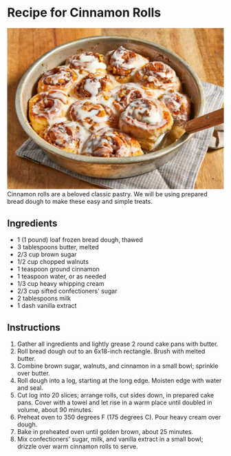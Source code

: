 # Recipe for Cinnamon Rolls
![Cinnamon Rolls](cinnamon-rolls.JPG)
Cinnamon rolls are a beloved classic pastry. We will be using prepared bread dough to make these easy and simple treats.
## Ingredients
- 1 (1 pound) loaf frozen bread dough, thawed
- 3 tablespoons butter, melted
- 2/3 cup brown sugar
- 1/2 cup chopped walnuts
- 1 teaspoon ground cinnamon
- 1 teaspoon water, or as needed
- 1/3 cup heavy whipping cream
- 2/3 cup sifted confectioners' sugar
- 2 tablespoons milk
- 1 dash vanilla extract

## Instructions
1. Gather all ingredients and lightly grease 2 round cake pans with butter.
2. Roll bread dough out to an 6x18-inch rectangle. Brush with melted butter.
3. Combine brown sugar, walnuts, and cinnamon in a small bowl; sprinkle over butter.
4. Roll dough into a log, starting at the long edge. Moisten edge with water and seal.
5. Cut log into 20 slices; arrange rolls, cut sides down, in prepared cake pans. Cover with a towel and let rise in a warm place until doubled in volume, about 90 minutes.
6. Preheat oven to 350 degrees F (175 degrees C). Pour heavy cream over dough.
7. Bake in preheated oven until golden brown, about 25 minutes.
8. Mix confectioners' sugar, milk, and vanilla extract in a small bowl; drizzle over warm cinnamon rolls to serve.